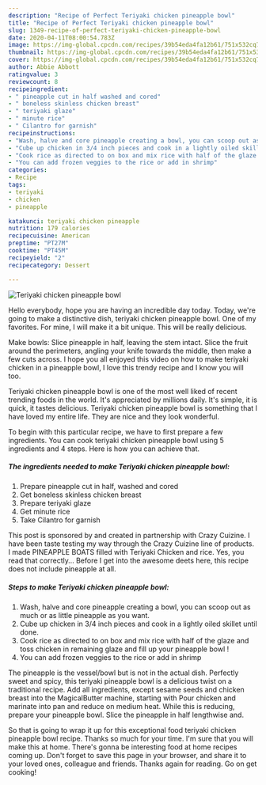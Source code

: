 ```yaml
---
description: "Recipe of Perfect Teriyaki chicken pineapple bowl"
title: "Recipe of Perfect Teriyaki chicken pineapple bowl"
slug: 1349-recipe-of-perfect-teriyaki-chicken-pineapple-bowl
date: 2020-04-11T08:00:54.783Z
image: https://img-global.cpcdn.com/recipes/39b54eda4fa12b61/751x532cq70/teriyaki-chicken-pineapple-bowl-recipe-main-photo.jpg
thumbnail: https://img-global.cpcdn.com/recipes/39b54eda4fa12b61/751x532cq70/teriyaki-chicken-pineapple-bowl-recipe-main-photo.jpg
cover: https://img-global.cpcdn.com/recipes/39b54eda4fa12b61/751x532cq70/teriyaki-chicken-pineapple-bowl-recipe-main-photo.jpg
author: Abbie Abbott
ratingvalue: 3
reviewcount: 8
recipeingredient:
- " pineapple cut in half washed and cored"
- " boneless skinless chicken breast"
- " teriyaki glaze"
- " minute rice"
- " Cilantro for garnish"
recipeinstructions:
- "Wash, halve and core pineapple creating a bowl, you can scoop out as much or as little pineapple as you want."
- "Cube up chicken in 3/4 inch pieces and cook in a lightly oiled skillet until done."
- "Cook rice as directed to on box and mix rice with half of the glaze and toss chicken in remaining glaze and fill up your pineapple bowl !"
- "You can add frozen veggies to the rice or add in shrimp"
categories:
- Recipe
tags:
- teriyaki
- chicken
- pineapple

katakunci: teriyaki chicken pineapple 
nutrition: 179 calories
recipecuisine: American
preptime: "PT27M"
cooktime: "PT45M"
recipeyield: "2"
recipecategory: Dessert

---
```



![Teriyaki chicken pineapple bowl](https://img-global.cpcdn.com/recipes/39b54eda4fa12b61/751x532cq70/teriyaki-chicken-pineapple-bowl-recipe-main-photo.jpg)

Hello everybody, hope you are having an incredible day today. Today, we're going to make a distinctive dish, teriyaki chicken pineapple bowl. One of my favorites. For mine, I will make it a bit unique. This will be really delicious.

Make bowls: Slice pineapple in half, leaving the stem intact. Slice the fruit around the perimeters, angling your knife towards the middle, then make a few cuts across. I hope you all enjoyed this video on how to make teriyaki chicken in a pineapple bowl, I love this trendy recipe and I know you will too.

Teriyaki chicken pineapple bowl is one of the most well liked of recent trending foods in the world. It's appreciated by millions daily. It's simple, it is quick, it tastes delicious. Teriyaki chicken pineapple bowl is something that I have loved my entire life. They are nice and they look wonderful.


To begin with this particular recipe, we have to first prepare a few ingredients. You can cook teriyaki chicken pineapple bowl using 5 ingredients and 4 steps. Here is how you can achieve that.

<!--inarticleads1-->

##### The ingredients needed to make Teriyaki chicken pineapple bowl:

1. Prepare  pineapple cut in half, washed and cored
1. Get  boneless skinless chicken breast
1. Prepare  teriyaki glaze
1. Get  minute rice
1. Take  Cilantro for garnish


This post is sponsored by and created in partnership with Crazy Cuizine. I have been taste testing my way through the Crazy Cuizine line of products. I made PINEAPPLE BOATS filled with Teriyaki Chicken and rice. Yes, you read that correctly… Before I get into the awesome deets here, this recipe does not include pineapple at all. 

<!--inarticleads2-->

##### Steps to make Teriyaki chicken pineapple bowl:

1. Wash, halve and core pineapple creating a bowl, you can scoop out as much or as little pineapple as you want.
1. Cube up chicken in 3/4 inch pieces and cook in a lightly oiled skillet until done.
1. Cook rice as directed to on box and mix rice with half of the glaze and toss chicken in remaining glaze and fill up your pineapple bowl !
1. You can add frozen veggies to the rice or add in shrimp


The pineapple is the vessel/bowl but is not in the actual dish. Perfectly sweet and spicy, this teriyaki pineapple bowl is a delicious twist on a traditional recipe. Add all ingredients, except sesame seeds and chicken breast into the MagicalButter machine, starting with Pour chicken and marinate into pan and reduce on medium heat. While this is reducing, prepare your pineapple bowl. Slice the pineapple in half lengthwise and. 

So that is going to wrap it up for this exceptional food teriyaki chicken pineapple bowl recipe. Thanks so much for your time. I'm sure that you will make this at home. There's gonna be interesting food at home recipes coming up. Don't forget to save this page in your browser, and share it to your loved ones, colleague and friends. Thanks again for reading. Go on get cooking!
